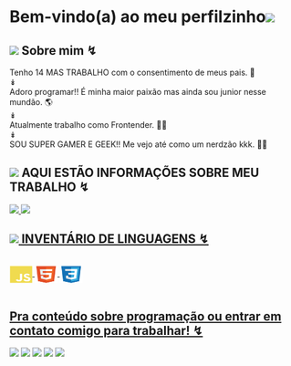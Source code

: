 # Bem-vindo(a) ao meu perfilzinho<img width="85" src="https://picrew.me/shareImg/org/202205/1515476_3QQkKBnK.png">
## <img aling="left" width="70" src="https://picrew.me/shareImg/org/202205/1515476_c1IyZPcJ.png"> Sobre mim ↯
Tenho 14 MAS TRABALHO com o consentimento de meus pais. 🤠<br/>
↡<br/>
Adoro programar!! É minha maior paixão mas ainda sou junior nesse mundão. 🌎<br/>
↡<br/>
Atualmente trabalho como Frontender. 👨‍💻<br/>
↡<br/>
SOU SUPER GAMER E GEEK!! Me vejo até como um nerdzão kkk. 🐱‍👤

## <img aling="left" width="70" src="https://picrew.me/shareImg/org/202205/1515476_aedzECJ5.png"> AQUI ESTÃO INFORMAÇÕES SOBRE MEU TRABALHO ↯

 <div>
  <a href="https://github.com/Lipetom">
  <img height="180em" src="https://github-readme-stats.vercel.app/api?username=Lipetom&show_icons=true&theme=merko&include_all_commits=true&count_private=true"/>
  <img height="180em" src="https://github-readme-stats.vercel.app/api/top-langs/?username=Lipetom&layout=compact&langs_count=6&theme=merko"/>
</div>
 
 ## <img aling="left" width="70" src="https://cdn-icons-png.flaticon.com/256/6970/6970315.png"> INVENTÁRIO DE LINGUAGENS ↯
 
<div style="display: inline_block"><br/>
  <img align="center" alt="Js" height="30" width="40" src="https://raw.githubusercontent.com/devicons/devicon/master/icons/javascript/javascript-plain.svg">
  <img align="center" alt="HTML" height="30" width="40" src="https://raw.githubusercontent.com/devicons/devicon/master/icons/html5/html5-original.svg">
  <img align="center" alt="CSS" height="30" width="40" src="https://raw.githubusercontent.com/devicons/devicon/master/icons/css3/css3-original.svg">
</div>
 
 <br>
 
  ## Pra conteúdo sobre programação ou entrar em contato comigo para trabalhar! ↯
 
<div> 
  <a href="https://www.youtube.com/channel/UC7hdA2GmpC1TwN83hP1NBvw" target="_blank"><img src="https://img.shields.io/badge/YouTube-FF0000?style=for-the-badge&logo=youtube&logoColor=white" target="_blank"></a>
  <a href="https://instagram.com/fellipe_toper/" target="_blank"><img src="https://img.shields.io/badge/-Instagram-%23E4405F?style=for-the-badge&logo=instagram&logoColor=white" target="_blank"></a>
 <a href="https://discord.com/channels/587772504605458501/831613560697913374" target="_blank"><img src="https://img.shields.io/badge/Discord-7289DA?style=for-the-badge&logo=discord&logoColor=white" target="_blank"></a> 
  <a href = "mailto:fellipefagp@gmail.com"><img src="https://img.shields.io/badge/-Gmail-%23333?style=for-the-badge&logo=gmail&logoColor=white" target="_blank"></a>
  <a href="https://www.linkedin.com/in/ricardohdias" target="_blank"><img src="https://img.shields.io/badge/-LinkedIn-%230077B5?style=for-the-badge&logo=linkedin&logoColor=white" target="_blank"></a> 

</div>
